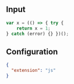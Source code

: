 
## Input
```javascript input
var x = (() => { try {
    return x = 1;
} catch (error) {} })();
```

## Configuration
```json configuration
{
  "extension": "js"
}
```

